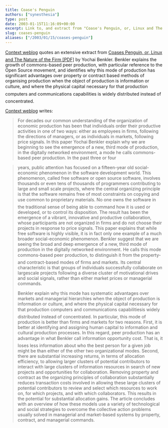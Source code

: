 ```yaml
---
title: Coase's Penguin
authors: ["synesthesia"]
type: post
date: 2003-01-15T11:16:09+00:00
excerpt: Link to, and extract from "Coase's Penguin, or, Linux and The Nature of the Firm"
slug: coases-penguin 
aliases: ["/2003/01/15/coases-penguin"]
---
```

[Context weblog][1] quotes an extensive extract from [Coases Penguin, or, Linux and The Nature of the Firm [PDF]][2] by Yochai Benkler. Benkler explains the growth of commons-based peer production, with particular reference to the Open Source movement, and identifies why this mode of production has significant advantages over property or contract based methods of organising production when the object of production is information or culture, and where the physical capital necessary for that production computers and communications capabilities is widely distributed instead of concentrated.
  
<!--more-->


  
[Context weblog][1] writes:

> For decades our common understanding of the organization of economic production has been that individuals order their productive activities in one of two ways: either as employees in firms, following the directions of managers, or as individuals in markets, following price signals. In this paper Yochai Benkler explain why we are beginning to see the emergence of a new, third mode of production, in the digitally networked environment, a mode he calls commons-based peer production. In the past three or four
  
> years, public attention has focused on a fifteen-year old social-economic phenomenon in the software development world. This phenomenon, called free software or open source software, involves thousands or even tens of thousands of programmers contributing to large and small scale projects, where the central organizing principle is that the software remains free of most constraints on copying and use common to proprietary materials. No one owns the software in the traditional sense of being able to command how it is used or developed, or to control its disposition. The result has been the emergence of a vibrant, innovative and productive collaboration, whose participants are not organized in firms and do not choose their projects in response to price signals. This paper explains that while free software is highly visible, it is in fact only one example of a much broader social-economic phenomenon. Benkler suggest that we are seeing the broad and deep emergence of a new, third mode of production in the digitally networked environment. He calls this mode commons-based peer production, to distinguish it from the property- and contract-based modes of firms and markets. Its central characteristic is that groups of individuals successfully collaborate on largescale projects following a diverse cluster of motivational drives and social signals, rather than either market prices or managerial commands.
> 
> Benkler explain why this mode has systematic advantages over markets and managerial hierarchies when the object of production is information or culture, and where the physical capital necessary for that production computers and communications capabilitiesis widely distributed instead of concentrated. In particular, this mode of production is better than firms and markets for two reasons. First, it is better at identifying and assigning human capital to information and cultural production processes. In this regard, peer production has an advantage in what Benkler call information opportunity cost. That is, it loses less information about who the best person for a given job might be than either of the other two organizational modes. Second, there are substantial increasing returns, in terms of allocation efficiency, to allowing larger clusters of potential contributors to interact with large clusters of information resources in search of new projects and opportunities for collaboration. Removing property and contract as the organizing principles of collaboration substantially reduces transaction costs involved in allowing these large clusters of potential contributors to review and select which resources to work on, for which projects, and with which collaborators. This results in the potential for substantial allocation gains. The article concludes with an overview of how these models use a variety of technological and social strategies to overcome the collective action problems usually solved in managerial and market-based systems by property, contract, and managerial commands.

 [1]: https://straddle3.net/context/
 [2]: https://www.benkler.org/CoasesPenguin.PDF ""
